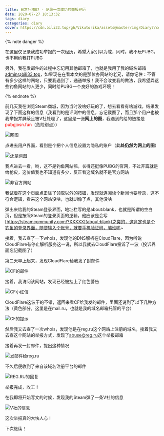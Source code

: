 ```yaml
---
title: 日常吐槽07 - 记录一次成功的举报经历
date: 2020-07-27 10:13:32
tags: diary
categories: diary
cover: https://cdn.bili33.top/gh/Vikutorika/assets@master/img/Diary7/cover.png
---
```


{% note danger %}

在这里仅记录我成功举报的一次经历，希望大家引以为戒，同时，我不玩PUBG，也不用约我打PUBG

另外，我在发邮件的过程中忘记用其他邮箱了，也就是我用了我的域名邮箱[admin@bili33.top](mailto:admin@bili33.top)，如果现在在看本文的是那位办网站的老兄，请你记住：不管有多少这样的网站，只要我遇到了，通通举报！我不会改变我的做法，我希望弄这些钓鱼网站的人更少，同时给PUBG一个良好的游戏环境！

{% endnote %}

前几天我在浏览Steam商城，因为当时没啥好玩的了，想去看看有啥游戏，结果发现了下面这样的信息（我看到的是评测中的信息，忘记截图了，而且那个用户也被我举报并屏蔽且被V社处理了，这里是一张**网上的图**，我遇到的给的链接是<font color=#FF0000>pubgjosn.fun</font>（危险别点））

![网图](https://cdn.bili33.top/gh/Vikutorika/assets@master/img/Diary7/Phishing-Message.png)

点进去用户界面，看到是个把个人信息设置为隐私的账户（**此处仍然为网上的图**）

![还是网图](https://cdn.bili33.top/gh/Vikutorika/assets@master/img/Diary7/userinfo.png)

我点进去一看，哟，这不是钓鱼网站嘛，长得还挺像PUBG的官网，不过开篇就是给枪皮，这价值我也不知道有多少，反正看这域名就不是官方网站

![非官方网站](https://cdn.bili33.top/gh/Vikutorika/assets@master/img/Diary7/Unofficial-website.png)

我试着在这个页面点击除了领取以外的按钮，发现就连阅读个新闻也要登录，这不符合逻辑，看来这个网站没啥，也就UI像了点，其他没啥

弹出来给我的Steam登录界面，地址栏写的是about:blank，也就是所谓的空白页，但是按照Steam的登录页面的逻辑，他应该是会写[https://steamcommunity.com/?XXXXX](about:blank)之类的，这肯定也是个钓鱼的登录界面，随便输入个账号，就要手机验证码，骗谁呢~

接着，我去查了一下whois，发现他的DNS解析在CloudFlare，因为听说CloudFlare有停止解析服务这一说，所以我就去CloudFlare投诉了一波（投诉界面忘记截图了）

第二天早上起来，发现CloudFlare给我发了封邮件

![CF的邮件](https://cdn.bili33.top/gh/Vikutorika/assets@master/img/Diary7/Response-of-Cloudflare.png)

接着，我访问该网站，发现已经被挂上了红色警告

![CF小红信](https://cdn.bili33.top/gh/Vikutorika/assets@master/img/Diary7/Unofficial-website-warning.png)

CloudFlare这波干的不错，返回来看CF给我发的邮件，里面还说到了以下几种方法（黄色部分，这里是在mail.ru，也就是我的域名邮箱托管的平台）

![CF的提示](https://cdn.bili33.top/gh/Vikutorika/assets@master/img/Diary7/tips-of-Cloudflare.png)

然后我又去查了一次whois，发现他是在reg.ru这个网站上注册的域名，接着我又去查这个网站的举报方式，发现了[abuse@reg.ru](mailto:abuse@reg.ru)这个举报邮箱

接着再发一封邮件，提出这种情况

![发邮件给reg.ru](https://cdn.bili33.top/gh/Vikutorika/assets@master/img/Diary7/mailto-reg-dot-ru.png)

不久后便收到了来自该域名注册平台的邮件

![REG.RU的回复](https://cdn.bili33.top/gh/Vikutorika/assets@master/img/Diary7/replyfrom-reg-dot-ru.png)

举报完成，收工！

在我即将开始写文的时候，发现我的Steam弹了一条V社的信息

![V社的信息](https://cdn.bili33.top/gh/Vikutorika/assets@master/img/Diary7/message-from-valve.png)

这次举报真的大快人心！

下次继续！